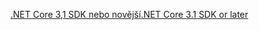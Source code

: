 [<span data-ttu-id="9bfae-101">.NET Core 3,1 SDK nebo novější</span><span class="sxs-lookup"><span data-stu-id="9bfae-101">.NET Core 3.1 SDK or later</span></span>](https://dotnet.microsoft.com/download/dotnet-core/3.1)
